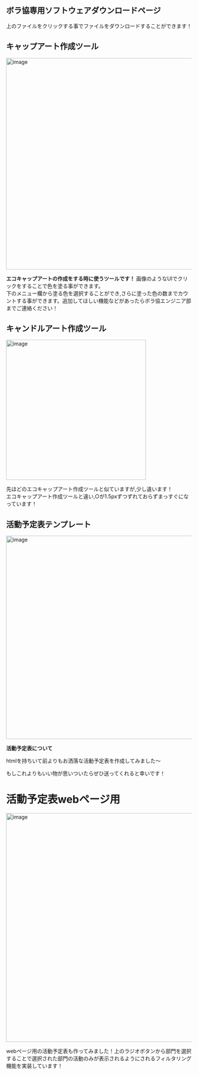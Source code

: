 ## ボラ協専用ソフトウェアダウンロードページ
上のファイルをクリックする事でファイルをダウンロードすることができます！  
## キャップアート作成ツール
<img width="572" alt="image" src="https://github.com/ogane0112/bora_revolution/assets/120627734/3dc67cf6-27c4-4b44-90c6-d59909428432">

**エコキャップアートの作成をする時に使うツールです！**
画像のようなUIでクリックをすることで色を塗る事ができます。  
下のメニュー欄から塗る色を選択することができ,さらに塗った色の数までカウントする事ができます。追加してほしい機能などがあったらボラ協エンジニア部までご連絡ください！
## キャンドルアート作成ツール
<img width="379" alt="image" src="https://github.com/ogane0112/bora_revolution/assets/120627734/11eaadb3-074d-4697-a7fb-5cf7fd710f6f">    
  
  先ほどのエコキャップアート作成ツールと似ていますが,少し違います！  
エコキャップアート作成ツールと違い,○が1.5pxずつずれておらずまっすぐになっています！
## 活動予定表テンプレート

<img width="550" alt="image" src="https://github.com/ogane0112/bora_revolution/assets/120627734/74f2e148-033e-4bce-8b48-b6cae481c0f4">

  **活動予定表について**
  
  htmlを持ちいて前よりもお洒落な活動予定表を作成してみました～  
  
  もしこれよりもいい物が思いついたらぜひ送ってくれると幸いです！
# 活動予定表webページ用
<img width="619" alt="image" src="https://github.com/ogane0112/bora_revolution/assets/120627734/34f0872c-b3b4-4c7f-a01f-2b5782b50416">  

webページ用の活動予定表も作ってみました！上のラジオボタンから部門を選択することで選択された部門の活動のみが表示されるようにされるフィルタリング機能を実装しています！　　


